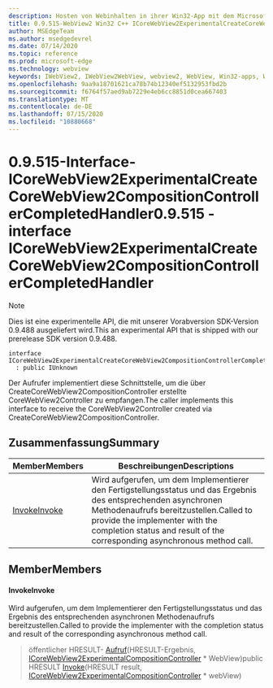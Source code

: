 ```yaml
---
description: Hosten von Webinhalten in ihrer Win32-App mit dem Microsoft Edge WebView2-Steuerelement
title: 0.9.515-WebView2 Win32 C++ ICoreWebView2ExperimentalCreateCoreWebView2CompositionControllerCompletedHandler
author: MSEdgeTeam
ms.author: msedgedevrel
ms.date: 07/14/2020
ms.topic: reference
ms.prod: microsoft-edge
ms.technology: webview
keywords: IWebView2, IWebView2WebView, webview2, WebView, Win32-apps, Win32, Edge, ICoreWebView2, ICoreWebView2Controller, Browser-Steuerelement, Edge-HTML
ms.openlocfilehash: 9aa9a18701621ca78b74b12340ef5132953fbd2b
ms.sourcegitcommit: f6764f57aed9ab7229e4eb6cc8851d0cea667403
ms.translationtype: MT
ms.contentlocale: de-DE
ms.lasthandoff: 07/15/2020
ms.locfileid: "10880668"
---
```

# <span data-ttu-id="71a51-104">0.9.515-Interface-ICoreWebView2ExperimentalCreateCoreWebView2CompositionControllerCompletedHandler</span><span class="sxs-lookup"><span data-stu-id="71a51-104">0.9.515 - interface ICoreWebView2ExperimentalCreateCoreWebView2CompositionControllerCompletedHandler</span></span> 

> [!NOTE]
> <span data-ttu-id="71a51-105">Dies ist eine experimentelle API, die mit unserer Vorabversion SDK-Version 0.9.488 ausgeliefert wird.</span><span class="sxs-lookup"><span data-stu-id="71a51-105">This an experimental API that is shipped with our prerelease SDK version 0.9.488.</span></span>

```
interface ICoreWebView2ExperimentalCreateCoreWebView2CompositionControllerCompletedHandler
  : public IUnknown
```

<span data-ttu-id="71a51-106">Der Aufrufer implementiert diese Schnittstelle, um die über CreateCoreWebView2CompositionController erstellte CoreWebView2Controller zu empfangen.</span><span class="sxs-lookup"><span data-stu-id="71a51-106">The caller implements this interface to receive the CoreWebView2Controller created via CreateCoreWebView2CompositionController.</span></span>

## <span data-ttu-id="71a51-107">Zusammenfassung</span><span class="sxs-lookup"><span data-stu-id="71a51-107">Summary</span></span>

 <span data-ttu-id="71a51-108">Member</span><span class="sxs-lookup"><span data-stu-id="71a51-108">Members</span></span>                        | <span data-ttu-id="71a51-109">Beschreibungen</span><span class="sxs-lookup"><span data-stu-id="71a51-109">Descriptions</span></span>
--------------------------------|---------------------------------------------
[<span data-ttu-id="71a51-110">Invoke</span><span class="sxs-lookup"><span data-stu-id="71a51-110">Invoke</span></span>](#invoke) | <span data-ttu-id="71a51-111">Wird aufgerufen, um dem Implementierer den Fertigstellungsstatus und das Ergebnis des entsprechenden asynchronen Methodenaufrufs bereitzustellen.</span><span class="sxs-lookup"><span data-stu-id="71a51-111">Called to provide the implementer with the completion status and result of the corresponding asynchronous method call.</span></span>

## <span data-ttu-id="71a51-112">Member</span><span class="sxs-lookup"><span data-stu-id="71a51-112">Members</span></span>

#### <span data-ttu-id="71a51-113">Invoke</span><span class="sxs-lookup"><span data-stu-id="71a51-113">Invoke</span></span> 

<span data-ttu-id="71a51-114">Wird aufgerufen, um dem Implementierer den Fertigstellungsstatus und das Ergebnis des entsprechenden asynchronen Methodenaufrufs bereitzustellen.</span><span class="sxs-lookup"><span data-stu-id="71a51-114">Called to provide the implementer with the completion status and result of the corresponding asynchronous method call.</span></span>

> <span data-ttu-id="71a51-115">öffentlicher HRESULT- [Aufruf](#invoke)(HRESULT-Ergebnis, [ICoreWebView2ExperimentalCompositionController](icorewebview2experimentalcompositioncontroller.md) \* WebView)</span><span class="sxs-lookup"><span data-stu-id="71a51-115">public HRESULT [Invoke](#invoke)(HRESULT result, [ICoreWebView2ExperimentalCompositionController](icorewebview2experimentalcompositioncontroller.md) \* webView)</span></span>

